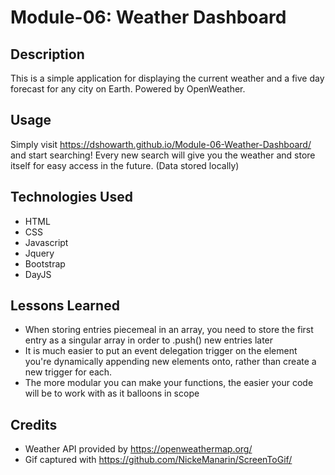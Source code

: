 # Module-06: Weather Dashboard

## Description
This is a simple application for displaying the current weather and a five day forecast for any city on Earth. 
Powered by OpenWeather.
## Usage
Simply visit https://dshowarth.github.io/Module-06-Weather-Dashboard/ and start searching! Every new search will give you the weather
and store itself for easy access in the future. (Data stored locally)
## Technologies Used
- HTML
- CSS
- Javascript
- Jquery
- Bootstrap
- DayJS

## Lessons Learned
- When storing entries piecemeal in an array, you need to store the first entry as 
a singular array in order to .push() new entries later
- It is much easier to put an event delegation trigger on the element you're 
dynamically appending new elements onto, rather than create a new trigger for each.
- The more modular you can make your functions, the easier your code will be to work with as it balloons in scope
## Credits
- Weather API provided by https://openweathermap.org/
- Gif captured with https://github.com/NickeManarin/ScreenToGif/
